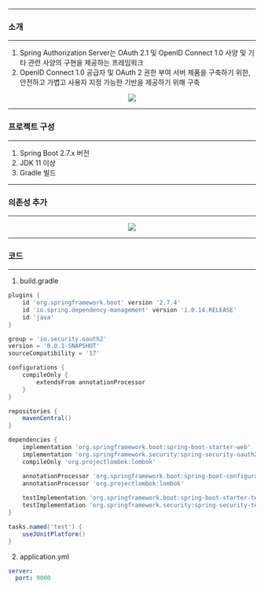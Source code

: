 -----
### 소개
-----
1. Spring Authorization Server는 OAuth 2.1 및 OpenID Connect 1.0 사양 및 기타 관련 사양의 구현을 제공하는 프레임워크
2. OpenID Connect 1.0 공급자 및 OAuth 2 권한 부여 서버 제품을 구축하기 위한, 안전하고 가볍고 사용자 지정 가능한 기반을 제공하기 위해 구축
<div align="center">
<img src="https://github.com/user-attachments/assets/9c5d7405-f353-4992-8f15-02da330e4ecc">
</div>

-----
### 프로젝트 구성
-----
1. Spring Boot 2.7.x 버전
2. JDK 11 이상
3. Gradle 빌드

-----
### 의존성 추가
----
<div align="center">
<img src="https://github.com/user-attachments/assets/d772c1e1-abbb-4b8c-9720-fd25772c2104">
</div>

-----
### 코드
-----
1. build.gradle
```gradle
plugins {
    id 'org.springframework.boot' version '2.7.4'
    id 'io.spring.dependency-management' version '1.0.14.RELEASE'
    id 'java'
}

group = 'io.security.oauth2'
version = '0.0.1-SNAPSHOT'
sourceCompatibility = '17'

configurations {
    compileOnly {
        extendsFrom annotationProcessor
    }
}

repositories {
    mavenCentral()
}

dependencies {
    implementation 'org.springframework.boot:spring-boot-starter-web'
    implementation 'org.springframework.security:spring-security-oauth2-authorization-server:0.3.1'
    compileOnly 'org.projectlombok:lombok'

    annotationProcessor 'org.springframework.boot:spring-boot-configuration-processor'
    annotationProcessor 'org.projectlombok:lombok'
    
    testImplementation 'org.springframework.boot:spring-boot-starter-test'
    testImplementation 'org.springframework.security:spring-security-test'
}

tasks.named('test') {
    useJUnitPlatform()
}
```

2. application.yml
```yml
server:
  port: 9000
```
